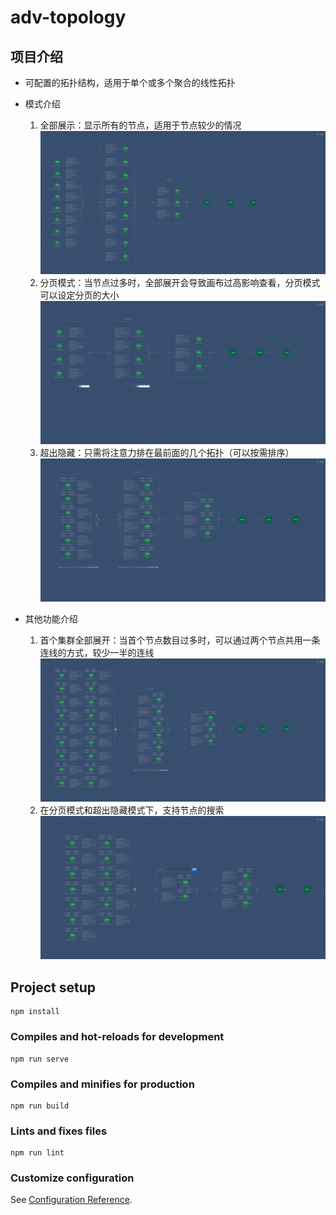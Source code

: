 # adv-topology

## 项目介绍

- 可配置的拓扑结构，适用于单个或多个聚合的线性拓扑

- 模式介绍
    1. 全部展示：显示所有的节点，适用于节点较少的情况
    ![全部展示](./src/assets/model-shaow-all.png)
    2. 分页模式：当节点过多时，全部展开会导致画布过高影响查看，分页模式可以设定分页的大小
    ![分页模式](./src/assets/model-pagination.png)
    3. 超出隐藏：只需将注意力排在最前面的几个拓扑（可以按需排序）
    ![超出隐藏](./src/assets/model-hidden-rest.png)
- 其他功能介绍
    1. 首个集群全部展开：当首个节点数目过多时，可以通过两个节点共用一条连线的方式，较少一半的连线
    ![共享连线全部展开](./src/assets/expand-all.png)
    2. 在分页模式和超出隐藏模式下，支持节点的搜索 
    ![支持搜索](./src/assets/search.png)


## Project setup
```
npm install
```

### Compiles and hot-reloads for development
```
npm run serve
```

### Compiles and minifies for production
```
npm run build
```

### Lints and fixes files
```
npm run lint
```

### Customize configuration
See [Configuration Reference](https://cli.vuejs.org/config/).
